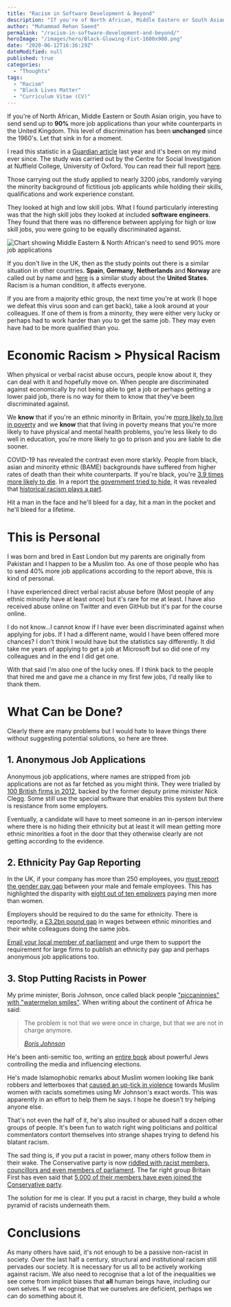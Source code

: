 ```yaml
---
title: "Racism in Software Development & Beyond"
description: "If you're of North African, Middle Eastern or South Asian origin, you have to send send up to 90% more job applications than your white counterparts in the United Kingdom. This level of discrimination has been unchanged since the 1960's."
author: "Muhammad Rehan Saeed"
permalink: "/racism-in-software-development-and-beyond/"
heroImage: "/images/hero/Black-Glowing-Fist-1600x900.png"
date: "2020-06-12T16:36:29Z"
dateModified: null
published: true
categories:
  - "Thoughts"
tags:
  - "Racism"
  - "Black Lives Matter"
  - "Curriculum Vitae (CV)"
---
```


If you're of North African, Middle Eastern or South Asian origin, you have to send send up to **90%** more job applications than your white counterparts in the United Kingdom. This level of discrimination has been **unchanged** since the 1960's. Let that sink in for a moment.

I read this statistic in a [Guardian article](https://www.theguardian.com/world/2019/jan/17/minority-ethnic-britons-face-shocking-job-discrimination) last year and it's been on my mind ever since. The study was carried out by the Centre for Social Investigation at Nuffield College, University of Oxford. You can read their full report [here](http://csi.nuff.ox.ac.uk/wp-content/uploads/2019/01/Are-employers-in-Britain-discriminating-against-ethnic-minorities_final.pdf). 

Those carrying out the study applied to nearly 3200 jobs, randomly varying the minority background of fictitious job applicants while holding their skills, qualifications and work experience constant.

They looked at high and low skill jobs. What I found particularly interesting was that the high skill jobs they looked at included **software engineers**. They found that there was no difference between applying for high or low skill jobs, you were going to be equally discriminated against.

![Chart showing Middle Eastern & North African's need to send 90% more job applications](./images/Chart.png)

If you don't live in the UK, then as the study points out there is a similar situation in other countries. **Spain**, **Germany**, **Netherlands** and **Norway** are called out by name and [here](https://www.nber.org/digest/sep03/w9873.html) is a similar study about the **United States**. Racism is a human condition, it affects everyone.

If you are from a majority ethic group, the next time you're at work (I hope we defeat this virus soon and can get back), take a look around at your colleagues. If one of them is from a minority, they were either very lucky or perhaps had to work harder than you to get the same job. They may even have had to be more qualified than you.

# Economic Racism > Physical Racism

When physical or verbal racist abuse occurs, people know about it, they can deal with it and hopefully move on. When people are discriminated against economically by not being able to get a job or perhaps getting a lower paid job, there is no way for them to know that they've been discriminated against.

We **know** that if you're an ethnic minority in Britain, you're [more likely to live in poverty](https://www.jrf.org.uk/report/poverty-rates-among-ethnic-groups-great-britain) and we **know** that that living in poverty means that you're more likely to have physical and mental health problems, you're less likely to do well in education, you're more likely to go to prison and you are liable to die sooner.

COVID-19 has revealed the contrast even more starkly. People from black, asian and minority ethnic (BAME) backgrounds have suffered from higher rates of death than their white counterparts. If you're black, you're [3.9 times more likely to die](https://www.theguardian.com/world/2020/jun/02/covid-19-death-rate-in-england-higher-among-bame-people). In a report [the government tried to hide](https://www.theguardian.com/world/2020/jun/13/bma-demands-answers-over-missing-bame-pages-of-covid-19-report), it was revealed that [historical racism plays a part](https://www.theguardian.com/world/2020/jun/16/historical-racism-may-be-behind-englands-higher-bame-covid-19-rate).

Hit a man in the face and he'll bleed for a day, hit a man in the pocket and he'll bleed for a lifetime.

# This is Personal

I was born and bred in East London but my parents are originally from Pakistan and I happen to be a Muslim too. As one of those people who has to send 40% more job applications according to the report above, this is kind of personal.

I have experienced direct verbal racist abuse before (Most people of any ethnic minority have at least once) but it's rare for me at least. I have also received abuse online on Twitter and even GitHub but it's par for the course online.

I do not know...I cannot know if I have ever been discriminated against when applying for jobs. If I had a different name, would I have been offered more chances? I don't think I would have but the statistics say differently. It did take me years of applying to get a job at Microsoft but so did one of my colleagues and in the end I did get one.

With that said I'm also one of the lucky ones. If I think back to the people that hired me and gave me a chance in my first few jobs, I'd really like to thank them.

# What Can be Done?

Clearly there are many problems but I would hate to leave things there without suggesting potential solutions, so here are three.

## 1. Anonymous Job Applications

Anonymous job applications, where names are stripped from job applications are not as far fetched as you might think. They were trialled by [100 British firms in 2012](https://www.independent.co.uk/news/uk/would-muslims-get-better-jobs-if-bosses-didn-t-know-they-were-muslim-a6690621.html), backed by the former deputy prime minister Nick Clegg. Some still use the special software that enables this system but there is resistance from some employers.

Eventually, a candidate will have to meet someone in an in-person interview where there is no hiding their ethnicity but at least it will mean getting more ethnic minorities a foot in the door that they otherwise clearly are not getting according to the evidence.

## 2. Ethnicity Pay Gap Reporting

In the UK, if your company has more than 250 employees, you [must report the gender pay gap](https://www.gov.uk/guidance/gender-pay-gap-reporting-overview) between your male and female employees. This has highlighted the disparity with [eight out of ten employers](https://www.theguardian.com/world/2019/apr/04/gender-pay-gap-figures-show-eight-in-10-uk-firms-pay-men-more-than-women) paying men more than women.

Employers should be required to do the same for ethnicity. There is reportedly, a [£3.2bn pound gap](https://www.theguardian.com/money/2018/dec/27/uk-black-and-ethnic-minorities-lose-32bn-a-year-in-pay-gap) in wages between ethnic minorities and their white colleagues doing the same jobs.

[Email your local member of parliament](https://www.writetothem.com/) and urge them to support the requirement for large firms to publish an ethnicity pay gap and perhaps anonymous job applications too.

## 3. Stop Putting Racists in Power

My prime minister, Boris Johnson, once called black people ["piccaninnies" with "watermelon smiles"](https://www.telegraph.co.uk/comment/personal-view/3571742/If-Blairs-so-good-at-running-the-Congo-let-him-stay-there.html). When writing about the continent of Africa he said:

> The problem is not that we were once in charge, but that we are not in charge anymore.
> <footer><cite><a href="https://www.independent.co.uk/voices/boris-johnson-foriegn-secretary-us-press-questions-no-laughing-matter-hold-to-account-a7147766.html">Boris Johnson</a></cite></footer>

He's been anti-semitic too, writing an [entire book](https://www.independent.co.uk/news/uk/politics/boris-johnson-book-jews-control-media-general-election-a9239346.html) about powerful Jews controlling the media and influencing elections.

He's made Islamophobic remarks about Muslim women looking like bank robbers and letterboxes that [caused an up-tick in violence](https://www.theguardian.com/politics/2019/sep/02/boris-johnsons-burqa-comments-led-to-surge-in-anti-muslim-attacks) towards Muslim women with racists sometimes using Mr Johnson's exact words. This was apparently in an effort to help them he says. I hope he doesn't try helping anyone else.

That's not even the half of it, he's also insulted or abused half a dozen other groups of people. It's been fun to watch right wing politicians and political commentators contort themselves into strange shapes trying to defend his blatant racism.

The sad thing is, if you put a racist in power, many others follow them in their wake. The Conservative party is now [riddled with racist members, councillors and even members of parliament](https://twitter.com/miqdaad/status/1101781296639025152). The far right group Britain First has even said that [5,000 of their members have even joined the Conservative party](https://www.theguardian.com/politics/2019/dec/28/britain-first-far-right-members-5000-have-joined-tories).

The solution for me is clear. If you put a racist in charge, they build a whole pyramid of racists underneath them.

# Conclusions

As many others have said, it's not enough to be a passive non-racist in society. Over the last half a century, structural and institutional racism still pervades our society. It is necessary for us all to be actively working against racism. We also need to recognise that a lot of the inequalities we see come from implicit biases that **all** human beings have, including our own selves. If we recognise that we ourselves are deficient, perhaps we can do something about it.
